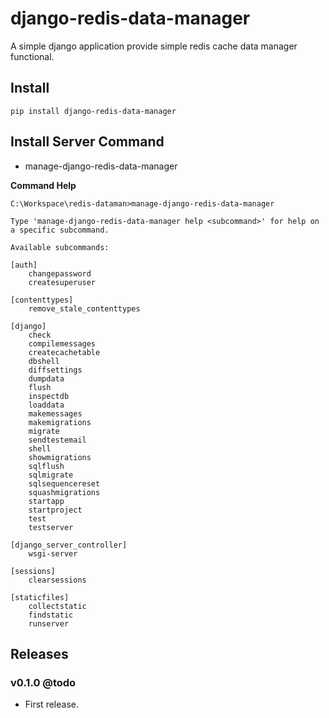 # django-redis-data-manager

A simple django application provide simple redis cache data manager functional.


## Install

```
pip install django-redis-data-manager
```

## Install Server Command

- manage-django-redis-data-manager

**Command Help**

```
C:\Workspace\redis-dataman>manage-django-redis-data-manager

Type 'manage-django-redis-data-manager help <subcommand>' for help on a specific subcommand.

Available subcommands:

[auth]
    changepassword
    createsuperuser

[contenttypes]
    remove_stale_contenttypes

[django]
    check
    compilemessages
    createcachetable
    dbshell
    diffsettings
    dumpdata
    flush
    inspectdb
    loaddata
    makemessages
    makemigrations
    migrate
    sendtestemail
    shell
    showmigrations
    sqlflush
    sqlmigrate
    sqlsequencereset
    squashmigrations
    startapp
    startproject
    test
    testserver

[django_server_controller]
    wsgi-server

[sessions]
    clearsessions

[staticfiles]
    collectstatic
    findstatic
    runserver
```

## Releases


### v0.1.0 @todo

- First release.